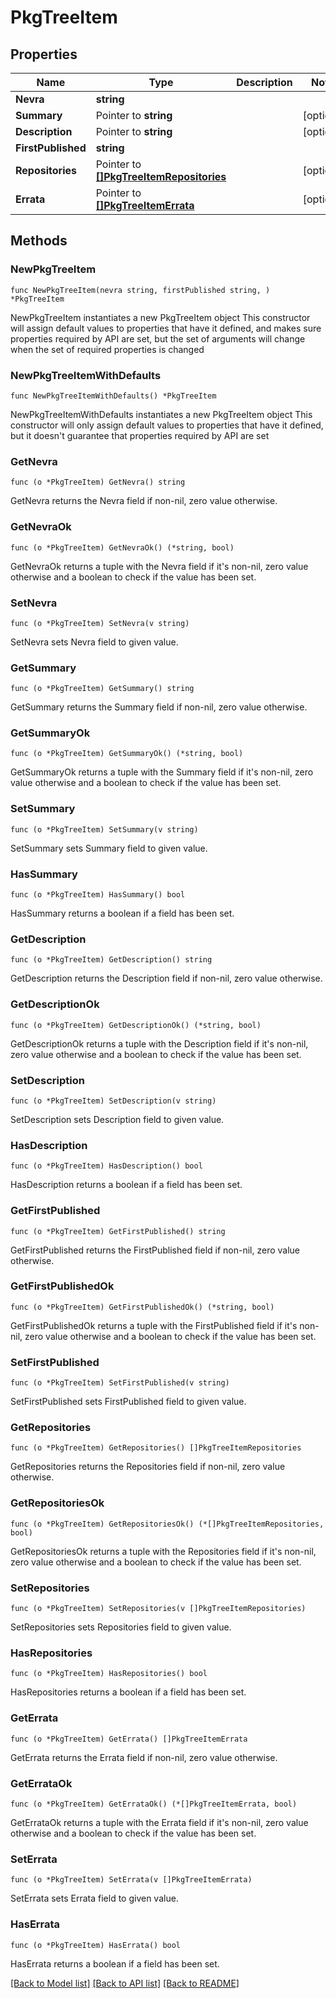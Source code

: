 # PkgTreeItem

## Properties

Name | Type | Description | Notes
------------ | ------------- | ------------- | -------------
**Nevra** | **string** |  | 
**Summary** | Pointer to **string** |  | [optional] 
**Description** | Pointer to **string** |  | [optional] 
**FirstPublished** | **string** |  | 
**Repositories** | Pointer to [**[]PkgTreeItemRepositories**](PkgTreeItemRepositories.md) |  | [optional] 
**Errata** | Pointer to [**[]PkgTreeItemErrata**](PkgTreeItemErrata.md) |  | [optional] 

## Methods

### NewPkgTreeItem

`func NewPkgTreeItem(nevra string, firstPublished string, ) *PkgTreeItem`

NewPkgTreeItem instantiates a new PkgTreeItem object
This constructor will assign default values to properties that have it defined,
and makes sure properties required by API are set, but the set of arguments
will change when the set of required properties is changed

### NewPkgTreeItemWithDefaults

`func NewPkgTreeItemWithDefaults() *PkgTreeItem`

NewPkgTreeItemWithDefaults instantiates a new PkgTreeItem object
This constructor will only assign default values to properties that have it defined,
but it doesn't guarantee that properties required by API are set

### GetNevra

`func (o *PkgTreeItem) GetNevra() string`

GetNevra returns the Nevra field if non-nil, zero value otherwise.

### GetNevraOk

`func (o *PkgTreeItem) GetNevraOk() (*string, bool)`

GetNevraOk returns a tuple with the Nevra field if it's non-nil, zero value otherwise
and a boolean to check if the value has been set.

### SetNevra

`func (o *PkgTreeItem) SetNevra(v string)`

SetNevra sets Nevra field to given value.


### GetSummary

`func (o *PkgTreeItem) GetSummary() string`

GetSummary returns the Summary field if non-nil, zero value otherwise.

### GetSummaryOk

`func (o *PkgTreeItem) GetSummaryOk() (*string, bool)`

GetSummaryOk returns a tuple with the Summary field if it's non-nil, zero value otherwise
and a boolean to check if the value has been set.

### SetSummary

`func (o *PkgTreeItem) SetSummary(v string)`

SetSummary sets Summary field to given value.

### HasSummary

`func (o *PkgTreeItem) HasSummary() bool`

HasSummary returns a boolean if a field has been set.

### GetDescription

`func (o *PkgTreeItem) GetDescription() string`

GetDescription returns the Description field if non-nil, zero value otherwise.

### GetDescriptionOk

`func (o *PkgTreeItem) GetDescriptionOk() (*string, bool)`

GetDescriptionOk returns a tuple with the Description field if it's non-nil, zero value otherwise
and a boolean to check if the value has been set.

### SetDescription

`func (o *PkgTreeItem) SetDescription(v string)`

SetDescription sets Description field to given value.

### HasDescription

`func (o *PkgTreeItem) HasDescription() bool`

HasDescription returns a boolean if a field has been set.

### GetFirstPublished

`func (o *PkgTreeItem) GetFirstPublished() string`

GetFirstPublished returns the FirstPublished field if non-nil, zero value otherwise.

### GetFirstPublishedOk

`func (o *PkgTreeItem) GetFirstPublishedOk() (*string, bool)`

GetFirstPublishedOk returns a tuple with the FirstPublished field if it's non-nil, zero value otherwise
and a boolean to check if the value has been set.

### SetFirstPublished

`func (o *PkgTreeItem) SetFirstPublished(v string)`

SetFirstPublished sets FirstPublished field to given value.


### GetRepositories

`func (o *PkgTreeItem) GetRepositories() []PkgTreeItemRepositories`

GetRepositories returns the Repositories field if non-nil, zero value otherwise.

### GetRepositoriesOk

`func (o *PkgTreeItem) GetRepositoriesOk() (*[]PkgTreeItemRepositories, bool)`

GetRepositoriesOk returns a tuple with the Repositories field if it's non-nil, zero value otherwise
and a boolean to check if the value has been set.

### SetRepositories

`func (o *PkgTreeItem) SetRepositories(v []PkgTreeItemRepositories)`

SetRepositories sets Repositories field to given value.

### HasRepositories

`func (o *PkgTreeItem) HasRepositories() bool`

HasRepositories returns a boolean if a field has been set.

### GetErrata

`func (o *PkgTreeItem) GetErrata() []PkgTreeItemErrata`

GetErrata returns the Errata field if non-nil, zero value otherwise.

### GetErrataOk

`func (o *PkgTreeItem) GetErrataOk() (*[]PkgTreeItemErrata, bool)`

GetErrataOk returns a tuple with the Errata field if it's non-nil, zero value otherwise
and a boolean to check if the value has been set.

### SetErrata

`func (o *PkgTreeItem) SetErrata(v []PkgTreeItemErrata)`

SetErrata sets Errata field to given value.

### HasErrata

`func (o *PkgTreeItem) HasErrata() bool`

HasErrata returns a boolean if a field has been set.


[[Back to Model list]](../README.md#documentation-for-models) [[Back to API list]](../README.md#documentation-for-api-endpoints) [[Back to README]](../README.md)


